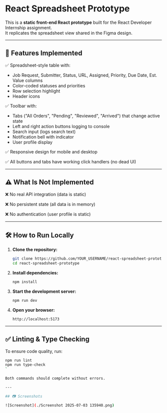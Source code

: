 # React Spreadsheet Prototype

This is a **static front-end React prototype** built for the React Developer Internship assignment.  
It replicates the spreadsheet view shared in the Figma design.

---

## 🚀 Features Implemented

✅ Spreadsheet-style table with:

-   Job Request, Submitter, Status, URL, Assigned, Priority, Due Date, Est. Value columns
-   Color-coded statuses and priorities
-   Row selection highlight
-   Header icons

✅ Toolbar with:

-   Tabs ("All Orders", "Pending", "Reviewed", "Arrived") that change active state
-   Left and right action buttons logging to console
-   Search input (logs search text)
-   Notification bell with indicator
-   User profile display

✅ Responsive design for mobile and desktop

✅ All buttons and tabs have working click handlers (no dead UI)

---

## ⚠️ What Is Not Implemented

❌ No real API integration (data is static)

❌ No persistent state (all data is in memory)

❌ No authentication (user profile is static)

---

## 🛠 How to Run Locally

1.  **Clone the repository:**

    ```bash
    git clone https://github.com/YOUR_USERNAME/react-spreadsheet-prototype.git
    cd react-spreadsheet-prototype
    ```

2.  **Install dependencies:**

    ```bash
    npm install
    ```

3.  **Start the development server:**

    ```bash
    npm run dev
    ```

4.  **Open your browser:**

    ```bash
    http://localhost:5173
    ```

---

## ✅ Linting & Type Checking

To ensure code quality, run:

```bash
npm run lint
npm run type-check
`

Both commands should complete without errors.

---

## 📷 Screenshots

![Screenshot](./Screenshot 2025-07-03 135940.png)
```
